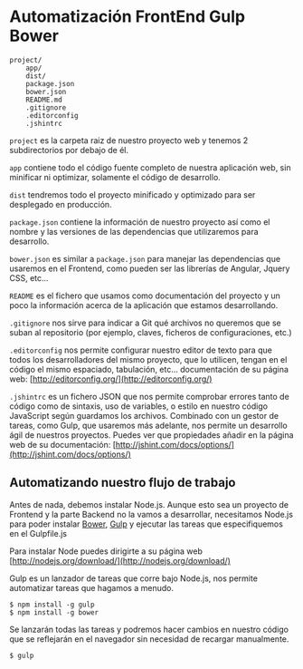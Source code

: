 # Automatización FrontEnd Gulp Bower

```
project/
    app/
    dist/
    package.json
    bower.json
    README.md
    .gitignore
    .editorconfig
    .jshintrc
```

`project` es la carpeta raiz de nuestro proyecto web y tenemos 2
subdirectorios por debajo de él.

`app` contiene todo el código fuente completo de nuestra aplicación
web, sin minificar ni optimizar, solamente el código de desarrollo.

`dist` tendremos todo el proyecto minificado y optimizado para
ser desplegado en producción.

`package.json` contiene la información de nuestro proyecto así
como el nombre y las versiones de las dependencias que utilizaremos
para desarrollo.

`bower.json` es similar a `package.json` para manejar las
dependencias que usaremos en el Frontend, como pueden ser las
librerías de Angular, Jquery CSS, etc...

`README` es el fichero que usamos como documentación del
proyecto y un poco la información acerca de la aplicación que
estamos desarrollando.

`.gitignore` nos sirve para indicar a Git qué archivos no
queremos que se suban al repositorio (por ejemplo, claves, ficheros
de configuraciones, etc.)

`.editorconfig` nos permite configurar nuestro editor de texto
para que todos los desarrolladores del mismo proyecto, que lo
utilicen, tengan en el código el mismo espaciado, tabulación, etc...
documentación de su página web:
[http://editorconfig.org/](http://editorconfig.org/)

`.jshintrc` es un fichero JSON que nos permite comprobar
errores tanto de código como de sintaxis, uso de variables, o estilo en
nuestro código JavaScript según guardamos los archivos. Combinado
con un gestor de tareas, como Gulp, que usaremos más adelante, nos
permite un desarrollo ágil de nuestros proyectos.
Puedes ver que propiedades añadir en la página web de su documentación:
[http://jshint.com/docs/options/](http://jshint.com/docs/options/)


## Automatizando nuestro flujo de trabajo

Antes de nada, debemos instalar Node.js. Aunque esto sea un
proyecto de Frontend y la parte Backend no la vamos a desarrollar, necesitamos Node.js para poder instalar
[Bower](http://bower.io/), [Gulp](http://gulpjs.com/) y ejecutar las tareas que especifiquemos en el
Gulpfile.js

Para instalar Node puedes dirigirte a su página web
[http://nodejs.org/download/](http://nodejs.org/download/)

Gulp es un lanzador de tareas que corre bajo Node.js, nos permite
automatizar tareas que hagamos a menudo.

```
$ npm install -g gulp
$ npm install -g bower
```

Se lanzarán todas las tareas y podremos hacer cambios en nuestro
código que se reflejarán en el navegador sin necesidad de recargar
manualmente.

```
$ gulp

```
